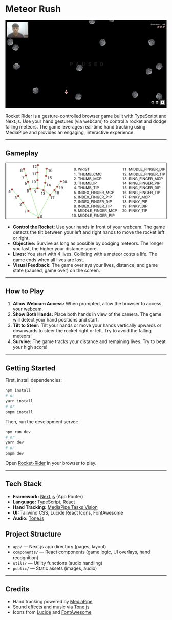 # Meteor Rush

<p align="center">
  <img src="public/screenshot.png" alt="Rocket Rider Logo" width="1000"/>
</p>

Rocket Rider is a gesture-controlled browser game built with TypeScript and Next.js. Use your hand gestures (via webcam) to control a rocket and dodge falling meteors. The game leverages real-time hand tracking using MediaPipe and provides an engaging, interactive experience.

---

## Gameplay

<p align="center">
  <img src="public/description.png" alt="Rocket" width="800" style="margin-right: 20px;"/>
  
</p>

- **Control the Rocket:** Use your hands in front of your webcam. The game detects the tilt between your left and right hands to move the rocket left or right.
- **Objective:** Survive as long as possible by dodging meteors. The longer you last, the higher your distance score.
- **Lives:** You start with 4 lives. Colliding with a meteor costs a life. The game ends when all lives are lost.
- **Visual Feedback:** The game overlays your lives, distance, and game state (paused, game over) on the screen.

---

## How to Play

1. **Allow Webcam Access:** When prompted, allow the browser to access your webcam.
2. **Show Both Hands:** Place both hands in view of the camera. The game will detect your hand positions and start.
3. **Tilt to Steer:** Tilt your hands or move your hands vertically upwards or downwards to steer the rocket right or left. Try to avoid the falling meteors!
4. **Survive:** The game tracks your distance and remaining lives. Try to beat your high score!

---

## Getting Started

First, install dependencies:

```bash
npm install
# or
yarn install
# or
pnpm install
```

Then, run the development server:

```bash
npm run dev
# or
yarn dev
# or
pnpm dev
```

Open [Rocket-Rider](https://rocket-rider-delta.vercel.app/) in your browser to play.

---

## Tech Stack
- **Framework:** [Next.js](https://nextjs.org/) (App Router)
- **Language:** TypeScript, React
- **Hand Tracking:** [MediaPipe Tasks Vision](https://www.npmjs.com/package/@mediapipe/tasks-vision)
- **UI:** Tailwind CSS, Lucide React Icons, FontAwesome
- **Audio:** [Tone.js](https://tonejs.github.io/)


## Project Structure
- `app/` — Next.js app directory (pages, layout)
- `components/` — React components (game logic, UI overlays, hand recognition)
- `utils/` — Utility functions (audio handling)
- `public/` — Static assets (images, audio)

---

## Credits
- Hand tracking powered by [MediaPipe](https://mediapipe.dev/)
- Sound effects and music via [Tone.js](https://tonejs.github.io/)
- Icons from [Lucide](https://lucide.dev/) and [FontAwesome](https://fontawesome.com/)


